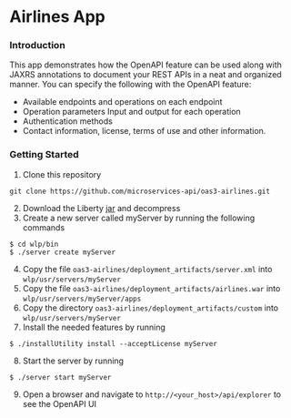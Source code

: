 # Airlines App

### Introduction
This app demonstrates how the OpenAPI feature can be used along with JAXRS annotations to document your REST APIs in a neat and organized manner. You can specify the following with the OpenAPI feature:

  - Available endpoints and operations on each endpoint 
  - Operation parameters Input and output for each operation
  - Authentication methods
  - Contact information, license, terms of use and other information.


### Getting Started
1. Clone this repository
```
git clone https://github.com/microservices-api/oas3-airlines.git
```
2. Download the Liberty [jar](https://developer.ibm.com/wasdev/downloads/liberty-profile-beta/) and decompress
3. Create a new server called myServer by running the following commands
```
$ cd wlp/bin
$ ./server create myServer
```
4. Copy the file `oas3-airlines/deployment_artifacts/server.xml` into `wlp/usr/servers/myServer`
5. Copy the file `oas3-airlines/deployment_artifacts/airlines.war` into `wlp/usr/servers/myServer/apps`
6. Copy the directory `oas3-airlines/deployment_artifacts/custom` into `wlp/usr/servers/myServer`
7. Install the needed features by running
```
$ ./installUtility install --acceptLicense myServer
```
8. Start the server by running 
```
$ ./server start myServer
```
9. Open a browser and navigate to `http://<your_host>/api/explorer` to see the OpenAPI UI


